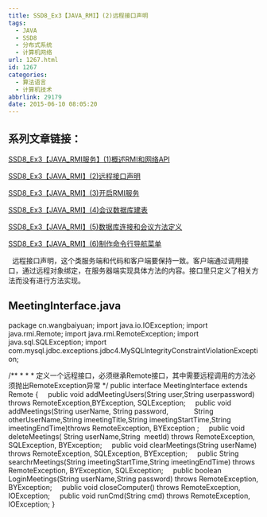 ```yaml
---
title: SSD8_Ex3【JAVA_RMI】(2)远程接口声明
tags:
  - JAVA
  - SSD8
  - 分布式系统
  - 计算机网络
url: 1267.html
id: 1267
categories:
  - 算法语言
  - 计算机技术
abbrlink: 29179
date: 2015-06-10 08:05:20
---
```


系列文章链接：
-------

[SSD8\_Ex3【JAVA\_RMI服务】(1)概述RMI和网络API](http://wangbaiyuan.cn/ssd8-ex3-java-rmi-services-1-an-overview-of-rmi-and-web-api.html)

[SSD8\_Ex3【JAVA\_RMI】(2)远程接口声明](http://wangbaiyuan.cn/ssd8-ex3-java-rmi-2-remote-interface-declarations.html)

[SSD8\_Ex3【JAVA\_RMI】(3)开启RMI服务](http://wangbaiyuan.cn/ssd8-ex3-java-rmi-3-open-the-rmi-service.html)

[SSD8\_Ex3【JAVA\_RMI】(4)会议数据库建表](http://wangbaiyuan.cn/ssd8-ex3-java-rmi-4-the-conference-database-tables.html)

[SSD8\_Ex3【JAVA\_RMI】(5)数据库连接和会议方法定义](http://wangbaiyuan.cn/ssd8-ex3-java-rmi-5-the-database-connection-and-session-method-definition.html)

[SSD8\_Ex3【JAVA\_RMI】(6)制作命令行导航菜单](http://wangbaiyuan.cn/java-rmi-6-making-the-command-line-navigation-menu.html)

  远程接口声明，这个类服务端和代码和客户端要保持一致。客户端通过调用接口，通过远程对象绑定，在服务器端实现具体方法的内容。接口里只定义了相关方法而没有进行方法实现。

MeetingInterface.java
---------------------

package cn.wangbaiyuan;
import java.io.IOException;
import java.rmi.Remote;
import java.rmi.RemoteException;
import java.sql.SQLException;
import com.mysql.jdbc.exceptions.jdbc4.MySQLIntegrityConstraintViolationException;

/\*\*
\* 
\* 
\* 定义一个远程接口，必须继承Remote接口，其中需要远程调用的方法必须抛出RemoteException异常
*/
public interface MeetingInterface extends Remote {
    public void addMeetingUsers(String user,String userpassword) throws RemoteException,BYException, SQLException;
    public void addMeetings(String userName, String password,
            String otherUserName,String imeetingTitle,String imeetingStartTime,String imeetingEndTime)throws RemoteException, BYException ;
    public void deleteMeetings( String userName,String  meetId) throws RemoteException, SQLException, BYException;
    public void clearMeetings(String userName) throws RemoteException, SQLException, BYException;
    public String searchrMeetings(String imeetingStartTime,String imeetingEndTime) throws RemoteException, BYException, SQLException;
    public boolean LoginMeetings(String userName,String password) throws RemoteException, BYException;
    public void closeComputer() throws RemoteException, IOException;
    public void runCmd(String cmd) throws RemoteException, IOException;
}